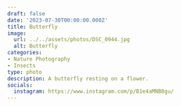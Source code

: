 ```yaml
---
draft: false
date: '2023-07-30T00:00:00.000Z'
title: Butterfly
image:
  url: ../../assets/photos/DSC_0944.jpg
  alt: Butterfly
categories:
- Nature Photography
- Insects
type: photo
description: A butterfly resting on a flower.
socials:
  instagram: https://www.instagram.com/p/B1e4aMNB8gu/
---
```

